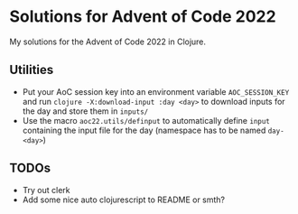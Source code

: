 # Solutions for Advent of Code 2022

My solutions for the Advent of Code 2022 in Clojure.

## Utilities
* Put your AoC session key into an environment variable `AOC_SESSION_KEY` and run `clojure -X:download-input :day <day>` to download inputs for the day and store them in `inputs/`
* Use the macro `aoc22.utils/definput` to automatically define `input` containing the input file for the day (namespace has to be named `day-<day>`)

## TODOs
* Try out clerk
* Add some nice auto clojurescript to README or smth?
